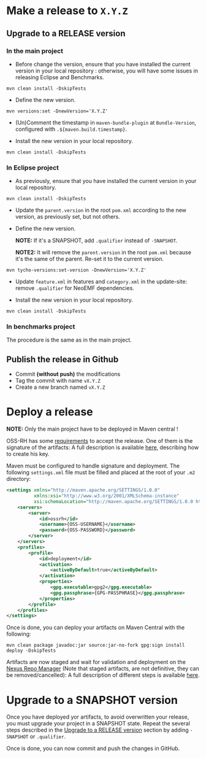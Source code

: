 # Make a release to `X.Y.Z`

## Upgrade to a RELEASE version

### In the main project
- Before change the version, ensure that you have installed the current version in your local repository : otherwise, you will have some issues in releasing Eclipse and Benchmarks.
```
mvn clean install -DskipTests
```

- Define the new version.
```
mvn versions:set -DnewVersion='X.Y.Z'
```

- (Un)Comment the timestamp in `maven-bundle-plugin` at `Bundle-Version`, configured with `.${maven.build.timestamp}`.

- Install the new version in your local repository.
```
mvn clean install -DskipTests
```

### In Eclipse project

- As previously, ensure that you have installed the current version in your local repository.
```
mvn clean install -DskipTests
```

- Update the `parent.version` in the root `pom.xml` according to the new version, as previously set, but not others.

- Define the new version.
  
  __NOTE:__ If it's a SNAPSHOT, add `.qualifier` instead of `-SNAPSHOT`.
  
  __NOTE2:__ It will remove the `parent.version` in the root `pom.xml` because it's the same of the parent. Re-set it to the current version.

```
mvn tycho-versions:set-version -DnewVersion='X.Y.Z'
```

- Update `feature.xml` in features and `category.xml` in the update-site: remove `.qualifier` for NeoEMF dependencies.

- Install the new version in your local repository.
```
mvn clean install -DskipTests
```

### In benchmarks project

The procedure is the same as in the main project.

## Publish the release in Github

- Commit __(without push)__ the modifications
- Tag the commit with name `vX.Y.Z`
- Create a new branch named `vX.Y.Z`

# Deploy a release

__NOTE:__ Only the main project have to be deployed in Maven central !

OSS-RH has some [requirements][ossrh-guide] to accept the release.
One of them is the signature of the artifacts: A full description is available [here][oss-signing], describing how to create his key.

Maven must be configured to handle signature and deployment.
The following `settings.xml` file must be filled and placed at the root of your `.m2` directory:

```xml
<settings xmlns="http://maven.apache.org/SETTINGS/1.0.0"
          xmlns:xsi="http://www.w3.org/2001/XMLSchema-instance"
          xsi:schemaLocation="http://maven.apache.org/SETTINGS/1.0.0 http://maven.apache.org/xsd/settings-1.0.0.xsd">
    <servers>
        <server>
            <id>ossrh</id>
            <username>{OSS-USERNAME}</username>
            <password>{OSS-PASSWORD}</password>
        </server>
    </servers>
    <profiles>
        <profile>
            <id>deployment</id>
            <activation>
                <activeByDefault>true</activeByDefault>
            </activation>
            <properties>
                <gpg.executable>gpg2</gpg.executable>
                <gpg.passphrase>{GPG-PASSPHRASE}</gpg.passphrase>
            </properties>
        </profile>
    </profiles>
</settings>
```

Once is done, you can deploy your artifacts on Maven Central with the following:
```
mvn clean package javadoc:jar source:jar-no-fork gpg:sign install deploy -DskipTests
```

Artifacts are now staged and wait for validation and deployment on the [Nexus Repo Manager][oss-sonartype] (Note that staged artifacts, are not definitive, they can be removed/cancelled): A full description of different steps is available [here][oss-sonartype-release].

# Upgrade to a SNAPSHOT version

Once you have deployed yor artifacts, to avoid overwritten your release, you must upgrade your project in a SNAPSHOT state.
Repeat the several steps described in the [Upgrade to a RELEASE version](#upgrade-to-a-release-version) section by adding `-SNAPSHOT` or `.qualifier`.

Once is done, you can now commit and push the changes in GitHub.

[ossrh-guide]: http://central.sonatype.org/pages/ossrh-guide.html
[oss-sonartype]: https://oss.sonatype.org
[oss-signing]: http://central.sonatype.org/pages/working-with-pgp-signatures.html
[oss-sonartype-release]: http://central.sonatype.org/pages/releasing-the-deployment.html
